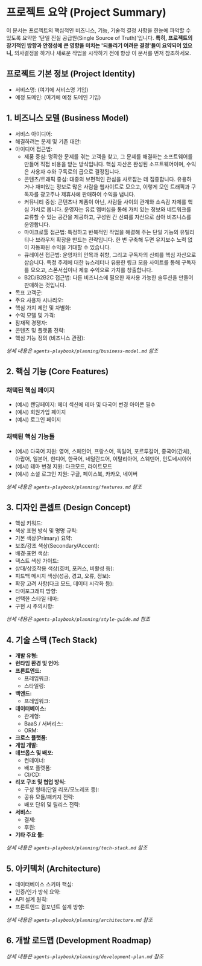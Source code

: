 # 프로젝트 요약 (Project Summary)

이 문서는 프로젝트의 핵심적인 비즈니스, 기능, 기술적 결정 사항을 한눈에 파악할 수 있도록 요약한 '단일 진실 공급원(Single Source of Truth)'입니다. **특히, 프로젝트의 장기적인 방향과 안정성에 큰 영향을 미치는 '되돌리기 어려운 결정'들이 요약되어 있으니,** 의사결정을 하거나 새로운 작업을 시작하기 전에 항상 이 문서를 먼저 참조하세요.

## 프로젝트 기본 정보 (Project Identity)

- 서비스명: (여기에 서비스명 기입)
- 예정 도메인: (여기에 예정 도메인 기입)

## 1. 비즈니스 모델 (Business Model)

- 서비스 아이디어:
- 해결하려는 문제 및 기존 대안:
- 아이디어 접근법:
  - 제품 중심: 명확한 문제를 겪는 고객을 찾고, 그 문제를 해결하는 소프트웨어를 만들어 직접 비용을 받는 방식입니다. 핵심 자산은 완성된 소프트웨어이며, 수익은 사용자 수와 구독료의 곱으로 결정됩니다.
  - 콘텐츠/트래픽 중심: 대중의 보편적인 관심을 사로잡는 데 집중합니다. 유용하거나 재미있는 정보로 많은 사람을 웹사이트로 모으고, 이렇게 모인 트래픽과 구독자를 광고주나 제휴사에 판매하여 수익을 냅니다.
  - 커뮤니티 중심: 콘텐츠나 제품이 아닌, 사람들 사이의 관계와 소속감 자체를 핵심 가치로 봅니다. 운영자는 유료 멤버십을 통해 가치 있는 정보와 네트워크를 교류할 수 있는 공간을 제공하고, 구성원 간 신뢰를 자산으로 삼아 비즈니스를 운영합니다.
  - 마이크로툴 접근법: 특정하고 반복적인 작업을 해결해 주는 단일 기능의 유틸리티나 브라우저 확장을 만드는 전략입니다. 한 번 구축해 두면 유지보수 노력 없이 자동화된 수익을 기대할 수 있습니다.
  - 큐레이션 접근법: 운영자의 안목과 취향, 그리고 구독자의 신뢰를 핵심 자산으로 삼습니다. 특정 주제에 대한 뉴스레터나 유용한 링크 모음 사이트를 통해 구독자를 모으고, 스폰서십이나 제휴 수익으로 가치를 창출합니다.
  - B2D/B2B2C 접근법: 다른 비즈니스에 필요한 재사용 가능한 솔루션을 만들어 판매하는 것입니다.
- 목표 고객군:
- 주요 사용자 시나리오:
- 핵심 가치 제안 및 차별화:
- 수익 모델 및 가격:
- 잠재적 경쟁자:
- 콘텐츠 및 플랫폼 전략:
- 핵심 기능 정의 (비즈니스 관점):

*상세 내용은 `agents-playbook/planning/business-model.md` 참조*

## 2. 핵심 기능 (Core Features)

### 채택된 핵심 페이지

- (예시) 랜딩페이지: 헤더 섹션에 테마 및 다국어 변경 아이콘 필수
- (예시) 회원가입 페이지
- (예시) 로그인 페이지

### 채택된 핵심 기능들

- (예시) 다국어 지원: 영어, 스페인어, 프랑스어, 독일어, 포르투갈어, 중국어(간체), 아랍어, 일본어, 힌디어, 한국어, 네덜란드어, 이탈리아어, 스웨덴어, 인도네시아어
- (예시) 테마 변경 지원: 다크모드, 라이트모드
- (예시) 소셜 로그인 지원: 구글, 페이스북, 카카오, 네이버

*상세 내용은 `agents-playbook/planning/features.md` 참조*

## 3. 디자인 콘셉트 (Design Concept)

- 핵심 키워드:
- 색상 표현 방식 및 명명 규칙:
- 기본 색상(Primary) 요약:
- 보조/강조 색상(Secondary/Accent):
- 배경·표면 색상:
- 텍스트 색상 가이드:
- 상태/상호작용 색상(호버, 포커스, 비활성 등):
- 피드백 메시지 색상(성공, 경고, 오류, 정보):
- 확장 고려 사항(다크 모드, 데이터 시각화 등):
- 타이포그래피 방향:
- 선택한 스타일 테마:
- 구현 시 주의사항:

*상세 내용은 `agents-playbook/planning/style-guide.md` 참조*

## 4. 기술 스택 (Tech Stack)

- **개발 유형:**
- **런타임 환경 및 언어:**
- **프론트엔드:**
  - 프레임워크:
  - 스타일링:
- **백엔드:**
  - 프레임워크:
- **데이터베이스:**
  - 관계형:
  - BaaS / 서버리스:
  - ORM:
- **크로스 플랫폼:**
- **게임 개발:**
- **데브옵스 및 배포:**
  - 컨테이너:
  - 배포 플랫폼:
  - CI/CD:
- **리포 구조 및 협업 방식:**
  - 구성 형태(단일 리포/모노레포 등):
  - 공유 모듈/패키지 전략:
  - 배포 단위 및 릴리스 전략:
- **서비스:**
  - 결제:
  - 후원:
- **기타 주요 툴:**

*상세 내용은 `agents-playbook/planning/tech-stack.md` 참조*

## 5. 아키텍처 (Architecture)

- 데이터베이스 스키마 핵심:
- 인증/인가 방식 요약:
- API 설계 원칙:
- 프론트엔드 컴포넌트 설계 방향:

*상세 내용은 `agents-playbook/planning/architecture.md` 참조*

## 6. 개발 로드맵 (Development Roadmap)

*상세 내용은 `agents-playbook/planning/development-plan.md` 참조*
